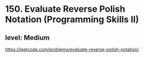 # 150. Evaluate Reverse Polish Notation (Programming Skills II)
## level: Medium

https://leetcode.com/problems/evaluate-reverse-polish-notation/
